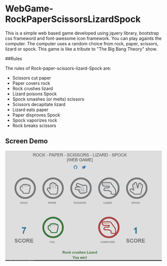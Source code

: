 # WebGame-RockPaperScissorsLizardSpock 

This is a simple web based game developed using jquery library, bootstrap css frameword and font-awesome icon framework.
You can play againts the computer. The computer uses a random choice from rock, paper, scissors, lizard or spock.
This game is like a tribute to "The Big Bang Theory" show. 

##Rules

The rules of Rock-paper-scissors-lizard-Spock are:

* Scissors cut paper
* Paper covers rock
* Rock crushes lizard
* Lizard poisons Spock
* Spock smashes (or melts) scissors
* Scissors decapitate lizard
* Lizard eats paper
* Paper disproves Spock
* Spock vaporizes rock
* Rock breaks scissors

## Screen Demo
![Rock Paper Scissors Lizard Spock](https://raw.githubusercontent.com/rodosaenz/WebGame-RockPaperScissorsLizardSpock/master/screen.PNG)
